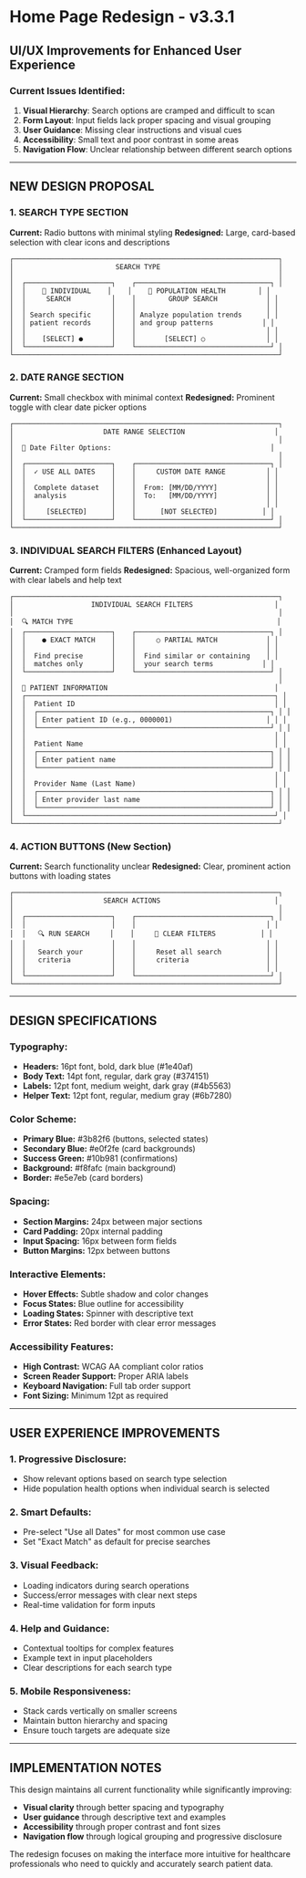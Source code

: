 # Home Page Redesign - v3.3.1
## UI/UX Improvements for Enhanced User Experience

### Current Issues Identified:
1. **Visual Hierarchy**: Search options are cramped and difficult to scan
2. **Form Layout**: Input fields lack proper spacing and visual grouping
3. **User Guidance**: Missing clear instructions and visual cues
4. **Accessibility**: Small text and poor contrast in some areas
5. **Navigation Flow**: Unclear relationship between different search options

---

## NEW DESIGN PROPOSAL

### 1. SEARCH TYPE SECTION
**Current:** Radio buttons with minimal styling
**Redesigned:** Large, card-based selection with clear icons and descriptions

```
┌─────────────────────────────────────────────────────────────────┐
│                         SEARCH TYPE                             │
│                                                                 │
│  ┌─────────────────────┐    ┌─────────────────────────────────┐ │
│  │    👤 INDIVIDUAL    │    │    👥 POPULATION HEALTH        │ │
│  │     SEARCH          │    │        GROUP SEARCH            │ │
│  │                     │    │                                │ │
│  │ Search specific     │    │ Analyze population trends      │ │
│  │ patient records     │    │ and group patterns            │ │
│  │                     │    │                                │ │
│  │    [SELECT] ●       │    │       [SELECT] ○               │ │
│  └─────────────────────┘    └─────────────────────────────────┘ │
└─────────────────────────────────────────────────────────────────┘
```

### 2. DATE RANGE SECTION
**Current:** Small checkbox with minimal context
**Redesigned:** Prominent toggle with clear date picker options

```
┌─────────────────────────────────────────────────────────────────┐
│                      DATE RANGE SELECTION                      │
│                                                                 │
│  📅 Date Filter Options:                                       │
│                                                                 │
│  ┌─────────────────────┐    ┌─────────────────────────────────┐ │
│  │  ✓ USE ALL DATES    │    │     CUSTOM DATE RANGE          │ │
│  │                     │    │                                │ │
│  │  Complete dataset   │    │  From: [MM/DD/YYYY]            │ │
│  │  analysis           │    │  To:   [MM/DD/YYYY]            │ │
│  │                     │    │                                │ │
│  │     [SELECTED]      │    │      [NOT SELECTED]           │ │
│  └─────────────────────┘    └─────────────────────────────────┘ │
└─────────────────────────────────────────────────────────────────┘
```

### 3. INDIVIDUAL SEARCH FILTERS (Enhanced Layout)
**Current:** Cramped form fields
**Redesigned:** Spacious, well-organized form with clear labels and help text

```
┌─────────────────────────────────────────────────────────────────┐
│                   INDIVIDUAL SEARCH FILTERS                    │
│                                                                 │
│  🔍 MATCH TYPE                                                  │
│  ┌─────────────────────┐    ┌─────────────────────────────────┐ │
│  │    ● EXACT MATCH    │    │     ○ PARTIAL MATCH            │ │
│  │                     │    │                                │ │
│  │  Find precise       │    │  Find similar or containing    │ │
│  │  matches only       │    │  your search terms            │ │
│  └─────────────────────┘    └─────────────────────────────────┘ │
│                                                                 │
│  👤 PATIENT INFORMATION                                         │
│  ┌─────────────────────────────────────────────────────────────┐ │
│  │  Patient ID                                                 │ │
│  │  ┌─────────────────────────────────────────────────────────┐ │ │
│  │  │ Enter patient ID (e.g., 0000001)                       │ │ │
│  │  └─────────────────────────────────────────────────────────┘ │ │
│  │                                                             │ │
│  │  Patient Name                                               │ │
│  │  ┌─────────────────────────────────────────────────────────┐ │ │
│  │  │ Enter patient name                                      │ │ │
│  │  └─────────────────────────────────────────────────────────┘ │ │
│  │                                                             │ │
│  │  Provider Name (Last Name)                                  │ │
│  │  ┌─────────────────────────────────────────────────────────┐ │ │
│  │  │ Enter provider last name                                │ │ │
│  │  └─────────────────────────────────────────────────────────┘ │ │
│  └─────────────────────────────────────────────────────────────┘ │
└─────────────────────────────────────────────────────────────────┘
```

### 4. ACTION BUTTONS (New Section)
**Current:** Search functionality unclear
**Redesigned:** Clear, prominent action buttons with loading states

```
┌─────────────────────────────────────────────────────────────────┐
│                      SEARCH ACTIONS                            │
│                                                                 │
│  ┌─────────────────────┐    ┌─────────────────────────────────┐ │
│  │                     │    │                                │ │
│  │   🔍 RUN SEARCH     │    │     🧹 CLEAR FILTERS           │ │
│  │                     │    │                                │ │
│  │   Search your       │    │     Reset all search           │ │
│  │   criteria          │    │     criteria                   │ │
│  │                     │    │                                │ │
│  └─────────────────────┘    └─────────────────────────────────┘ │
└─────────────────────────────────────────────────────────────────┘
```

---

## DESIGN SPECIFICATIONS

### Typography:
- **Headers:** 16pt font, bold, dark blue (#1e40af)
- **Body Text:** 14pt font, regular, dark gray (#374151)
- **Labels:** 12pt font, medium weight, dark gray (#4b5563)
- **Helper Text:** 12pt font, regular, medium gray (#6b7280)

### Color Scheme:
- **Primary Blue:** #3b82f6 (buttons, selected states)
- **Secondary Blue:** #e0f2fe (card backgrounds)
- **Success Green:** #10b981 (confirmations)
- **Background:** #f8fafc (main background)
- **Border:** #e5e7eb (card borders)

### Spacing:
- **Section Margins:** 24px between major sections
- **Card Padding:** 20px internal padding
- **Input Spacing:** 16px between form fields
- **Button Margins:** 12px between buttons

### Interactive Elements:
- **Hover Effects:** Subtle shadow and color changes
- **Focus States:** Blue outline for accessibility
- **Loading States:** Spinner with descriptive text
- **Error States:** Red border with clear error messages

### Accessibility Features:
- **High Contrast:** WCAG AA compliant color ratios
- **Screen Reader Support:** Proper ARIA labels
- **Keyboard Navigation:** Full tab order support
- **Font Sizing:** Minimum 12pt as required

---

## USER EXPERIENCE IMPROVEMENTS

### 1. Progressive Disclosure:
- Show relevant options based on search type selection
- Hide population health options when individual search is selected

### 2. Smart Defaults:
- Pre-select "Use all Dates" for most common use case
- Set "Exact Match" as default for precise searches

### 3. Visual Feedback:
- Loading indicators during search operations
- Success/error messages with clear next steps
- Real-time validation for form inputs

### 4. Help and Guidance:
- Contextual tooltips for complex features
- Example text in input placeholders
- Clear descriptions for each search type

### 5. Mobile Responsiveness:
- Stack cards vertically on smaller screens
- Maintain button hierarchy and spacing
- Ensure touch targets are adequate size

---

## IMPLEMENTATION NOTES

This design maintains all current functionality while significantly improving:
- **Visual clarity** through better spacing and typography
- **User guidance** through descriptive text and examples
- **Accessibility** through proper contrast and font sizes
- **Navigation flow** through logical grouping and progressive disclosure

The redesign focuses on making the interface more intuitive for healthcare professionals who need to quickly and accurately search patient data.